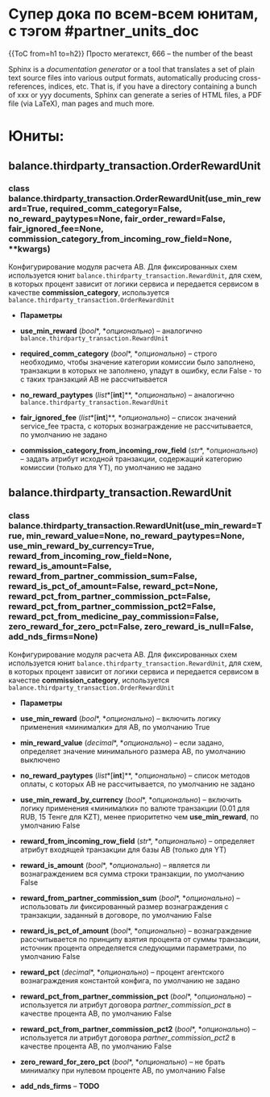 # Супер дока по всем-всем юнитам, с тэгом #partner_units_doc

{{ToC from=h1 to=h2}}
Просто мегатекст, 666 – the number of the beast

Sphinx is a *documentation generator* or a tool that translates a set of plain
text source files into various output formats, automatically producing
cross-references, indices, etc.  That is, if you have a directory containing a
bunch of xxx or yyy
documents, Sphinx can generate a series of HTML files, a PDF file (via LaTeX),
man pages and much more.

# Юниты:

## balance.thirdparty_transaction.OrderRewardUnit


### class balance.thirdparty_transaction.OrderRewardUnit(use_min_reward=True, required_comm_category=False, no_reward_paytypes=None, fair_order_reward=False, fair_ignored_fee=None, commission_category_from_incoming_row_field=None, \*\*kwargs)
Конфигурирование модуля расчета АВ. Для фиксированных схем используется юнит `balance.thirdparty_transaction.RewardUnit`, для схем, в которых процент зависит от логики сервиса и передается сервисом в качестве **commission_category**, используется `balance.thirdparty_transaction.OrderRewardUnit`


* **Параметры**


* **use_min_reward** (*bool**, **опционально*) – аналогично `balance.thirdparty_transaction.RewardUnit`


* **required_comm_category** (*bool**, **опционально*) – строго необходимо, чтобы значение категории комиссии было заполнено, транзакции в которых не заполнено, упадут в ошибку, если False - то с таких транзакций АВ не рассчитывается


* **no_reward_paytypes** (*list**[**int**]**, **опционально*) – аналогично `balance.thirdparty_transaction.RewardUnit`


* **fair_ignored_fee** (*list**[**int**]**, **опционально*) – список значений service_fee траста, с которых вознаграждение не рассчитывается, по умолчанию не задано


* **commission_category_from_incoming_row_field** (*str**, **опционально*) – задать атрибут исходной транзакции, содержащий категорию комиссии (только для YT), по умолчанию не задано


## balance.thirdparty_transaction.RewardUnit


### class balance.thirdparty_transaction.RewardUnit(use_min_reward=True, min_reward_value=None, no_reward_paytypes=None, use_min_reward_by_currency=True, reward_from_incoming_row_field=None, reward_is_amount=False, reward_from_partner_commission_sum=False, reward_is_pct_of_amount=False, reward_pct=None, reward_pct_from_partner_commission_pct=False, reward_pct_from_partner_commission_pct2=False, reward_pct_from_medicine_pay_commission=False, zero_reward_for_zero_pct=False, zero_reward_is_null=False, add_nds_firms=None)
Конфигурирование модуля расчета АВ. Для фиксированных схем используется юнит `balance.thirdparty_transaction.RewardUnit`, для схем, в которых процент зависит от логики сервиса и передается сервисом в качестве **commission_category**, используется `balance.thirdparty_transaction.OrderRewardUnit`


* **Параметры**


* **use_min_reward** (*bool**, **опционально*) – включить логику применения «минималки» для АВ, по умолчанию True


* **min_reward_value** (*decimal**, **опционально*) – если задано, определяет значение минимального размера АВ, по умолчанию выключено


* **no_reward_paytypes** (*list**[**int**]**, **опционально*) – список методов оплаты, с которых АВ не рассчитывается, по умолчанию не задано


* **use_min_reward_by_currency** (*bool**, **опционально*) – включить логику применения «минималки» по валюте транзакции (0.01 для RUB, 15 Тенге для KZT), менее приоритетно чем **use_min_reward**, по умолчанию False


* **reward_from_incoming_row_field** (*str**, **опционально*) – определяет атрибут входящей транзакции для базы АВ (только для YT)


* **reward_is_amount** (*bool**, **опционально*) – является ли вознаграждением вся сумма строки транзакции, по умолчанию False


* **reward_from_partner_commission_sum** (*bool**, **опционально*) – использовать ли фиксированный размер вознаграждения с транзакции, заданный в договоре, по умолчанию False


* **reward_is_pct_of_amount** (*bool**, **опционально*) – вознаграждение рассчитывается по принципу взятия процента от суммы транзакции, источник процента определяется следующими параметрами, по умолчанию False


* **reward_pct** (*decimal**, **опционально*) – процент агентского вознаграждения константой конфига, по умолчанию не задано


* **reward_pct_from_partner_commission_pct** (*bool**, **опционально*) – используется ли атрибут договора *partner_commission_pct* в качестве процента АВ, по умолчанию False


* **reward_pct_from_partner_commission_pct2** (*bool**, **опционально*) – используется ли атрибут договора *partner_commission_pct2* в качестве процента АВ, по умолчанию False


* **zero_reward_for_zero_pct** (*bool**, **опционально*) – не брать минималку при нулевом проценте АВ, по умолчанию False


* **add_nds_firms** – **TODO**
